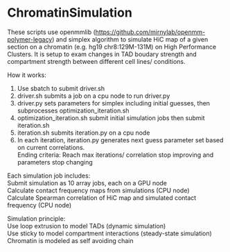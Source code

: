 # ChromatinSimulation  
These scripts use openmmlib (https://github.com/mirnylab/openmm-polymer-legacy) and simplex algorithm to simulate HiC map of a given section on a chromatin (e.g. hg19 chr8:129M-131M) on High Performance Clusters. It is setup to exam changes in TAD boudary strength and compartment strength between different cell lines/ conditions.  
  
How it works:  
1. Use sbatch to submit driver.sh  
2. driver.sh submits a job on a cpu node to run driver.py  
3. driver.py sets parameters for simplex including initial guesses, then subprocesses optimization_iteration.sh  
4. optimization_iteration.sh submit initial simulation jobs then submit iteration.sh  
5. iteration.sh submits iteration.py on a cpu node  
6. In each iteration, iteration.py generates next guess parameter set based on current correlations.  
  Ending criteria: Reach max iterations/ correlation stop improving and parameters stop changing  
  
Each simulation job includes:  
Submit simulation as 10 array jobs, each on a GPU node  
Calculate contact frequency maps from simulations (CPU node)  
Calculate Spearman correlation of HiC map and simulated contact frequency (CPU node)  
  
Simulation principle:  
Use loop extrusion to model TADs (dynamic simulation)  
Use sticky to model compartment interactions (steady-state simulation)  
Chromatin is modeled as self avoiding chain  

